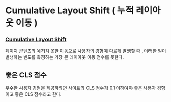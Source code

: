 # Cumulative Layout Shift ( 누적 레이아웃 이동 )

### [Cumulative Layout Shift](https://web.dev/i18n/ko/cls/)

페이지 콘텐츠의 예기치 못한 이동으로 사용자의 경험이 다르게 발생할 때 , 이러한 일이 발생하는 빈도를 측정하는 가장 큰 레이아웃 이동 점수를 뜻한다. 

## 좋은 CLS 점수

우수한 사용자 경험을 제공하려면 사이트의 CLS 점수가 0.1 이하여야 좋은 사용자 경험이고 좋은 CLS 점수라고 한다. 

